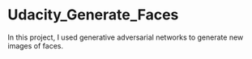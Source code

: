 # Udacity_Generate_Faces
In this project, I used generative adversarial networks to generate new images of faces. 
